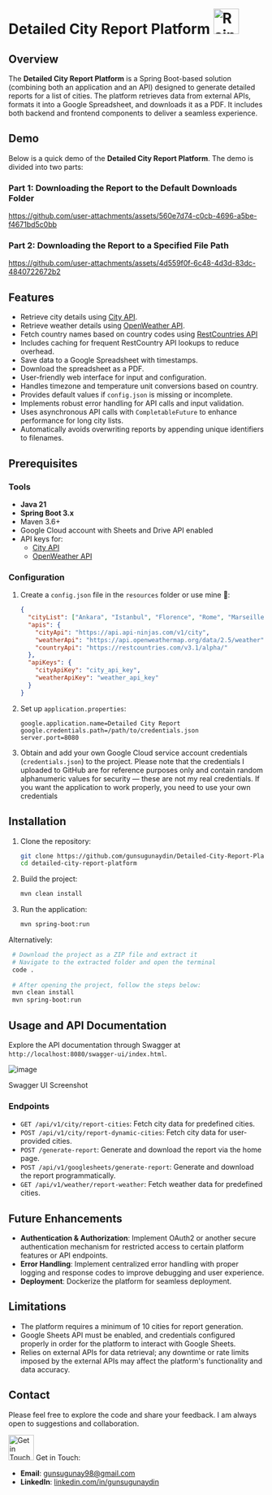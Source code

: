 # Detailed City Report Platform <img src="https://media.tenor.com/TwkVSDkjf1MAAAAj/dudu-bubu-raining.gif" alt="Rainy Gif" width="50" height="50">

## Overview  
The **Detailed City Report Platform** is a Spring Boot-based solution (combining both an application and an API) designed to generate detailed reports for a list of cities. The platform retrieves data from external APIs, formats it into a Google Spreadsheet, and downloads it as a PDF. It includes both backend and frontend components to deliver a seamless experience.  

## Demo

Below is a quick demo of the **Detailed City Report Platform**. The demo is divided into two parts:

### Part 1: Downloading the Report to the Default Downloads Folder

https://github.com/user-attachments/assets/560e7d74-c0cb-4696-a5be-f4671bd5c0bb

### Part 2: Downloading the Report to a Specified File Path

https://github.com/user-attachments/assets/4d559f0f-6c48-4d3d-83dc-4840722672b2

## Features

- Retrieve city details using [City API](https://www.api-ninjas.com/api/city).
- Retrieve weather details using [OpenWeather API](https://openweathermap.org/current).
- Fetch country names based on country codes using [RestCountries API](https://restcountries.com/)
- Includes caching for frequent RestCountry API lookups to reduce overhead.
- Save data to a Google Spreadsheet with timestamps.
- Download the spreadsheet as a PDF.
- User-friendly web interface for input and configuration.
- Handles timezone and temperature unit conversions based on country.
- Provides default values if `config.json` is missing or incomplete.
- Implements robust error handling for API calls and input validation.
- Uses asynchronous API calls with `CompletableFuture` to enhance performance for long city lists.
- Automatically avoids overwriting reports by appending unique identifiers to filenames.


## Prerequisites
### Tools
- **Java 21**
- **Spring Boot 3.x**
- Maven 3.6+
- Google Cloud account with Sheets and Drive API enabled
- API keys for:
  - [City API](https://www.api-ninjas.com/api/city)
  - [OpenWeather API](https://openweathermap.org/current)

### Configuration
1. Create a `config.json` file in the `resources` folder or use mine 🫠:

   ```json
   {
     "cityList": ["Ankara", "Istanbul", "Florence", "Rome", "Marseille", "Seoul", "Madrid", "Tokyo", "Los Angeles", "New York"],
     "apis": {
       "cityApi": "https://api.api-ninjas.com/v1/city",
       "weatherApi": "https://api.openweathermap.org/data/2.5/weather",
       "countryApi": "https://restcountries.com/v3.1/alpha/"
     },
     "apiKeys": {
       "cityApiKey": "city_api_key",
       "weatherApiKey": "weather_api_key"
     }
   }
   ```
   
2. Set up `application.properties`:


   ```properties
   google.application.name=Detailed City Report
   google.credentials.path=/path/to/credentials.json
   server.port=8080
   ```
   
3. Obtain and add your own Google Cloud service account credentials (`credentials.json`) to the project. Please note that the credentials I uploaded to GitHub are for reference purposes only and contain random alphanumeric values for security — these are not my real credentials. If you want the application to work properly, you need to use your own credentials


## Installation
1. Clone the repository:
   ```bash
   git clone https://github.com/gunsugunaydin/Detailed-City-Report-Platform
   cd detailed-city-report-platform
   ```
2. Build the project:
   ```bash
   mvn clean install
   ```
3. Run the application:
   ```bash
   mvn spring-boot:run
   ```

 Alternatively:
  
   ```bash
    # Download the project as a ZIP file and extract it
    # Navigate to the extracted folder and open the terminal
    code .
    
    # After opening the project, follow the steps below:
    mvn clean install
    mvn spring-boot:run
   ```

## Usage and API Documentation

Explore the API documentation through Swagger at `http://localhost:8080/swagger-ui/index.html`.

![image](https://github.com/user-attachments/assets/839a8ba6-9d7d-45f2-af77-ea4f3e6e7679)

Swagger UI Screenshot

### Endpoints
- `GET /api/v1/city/report-cities`: Fetch city data for predefined cities.
- `POST /api/v1/city/report-dynamic-cities`: Fetch city data for user-provided cities.
- `POST /generate-report`: Generate and download the report via the home page.
- `POST /api/v1/googlesheets/generate-report`: Generate and download the report programmatically.
- `GET /api/v1/weather/report-weather`: Fetch weather data for predefined cities.


## Future Enhancements
- **Authentication & Authorization**: Implement OAuth2 or another secure authentication mechanism for restricted access to certain platform features or API endpoints.
- **Error Handling**: Implement centralized error handling with proper logging and response codes to improve debugging and user experience.
- **Deployment**: Dockerize the platform for seamless deployment.


## Limitations
- The platform requires a minimum of 10 cities for report generation.
- Google Sheets API must be enabled, and credentials configured properly in order for the platform to interact with Google Sheets.
- Relies on external APIs for data retrieval; any downtime or rate limits imposed by the external APIs may affect the platform's functionality and data accuracy.


## Contact
Please feel free to explore the code and share your feedback. I am always open to suggestions and collaboration.

<img src="https://kawaiihoshi.com/wp-content/uploads/2023/07/1-peach-goma-animations.gif" alt="Get in Touch Gif" width="50" height="50"> Get in Touch:

- **Email**: [gunsugunay98@gmail.com](mailto:gunsugunay98@gmail.com)
- **LinkedIn**: [linkedin.com/in/gunsugunaydin](https://www.linkedin.com/in/gunsugunaydin/)
